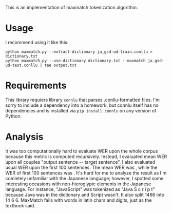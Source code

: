 This is an implementation of maxmatch tokenization algorithm.
# Usage
I recommend using it like this:
```
python maxmatch.py --extract-dictionary ja_gsd-ud-train.conllu > dictionary.txt
python maxmatch.py --use-dictionary dictionary.txt --maxmatch ja_gsd-ud-test.conllu | tee output.txt
```
# Requirements
This library requiers library ```connlu``` that parses .conllu-formatted files. I'm sorry to include a dependency into a homework, but connlu itself has no dependencies and is installed via ```pip install connlu``` on any version of Python.

# Analysis

It was too computationally hard to evaluate WER upon the whole corpus because this metric is computed recursively.
Instead, I evaluated mean WER upon all couples "output sentence -- target sentence".
I also evaluated usual WER upon the first 100 sentences.
The mean WER was , while the WER of first 100 sentences was .
It's hard for me to analyze the result as I'm comletely unfamiliar with the Japanese language; however, I spotted some interesting occasions with non-hieroglypic elements in the Japanese language.
For instance, "JavaScript" was tokenized as "Java S c r i p t" because Java was in the dictionary and Script wasn't. It also split 1466 into 14 6 6.
MaxMatch fails with words in latin chars and digits, just as the textbook said.
